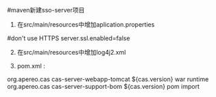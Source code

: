 #maven新建sso-server项目

1. 在src/main/resources中增加aplication.properties
  
  #don't use HTTPS
  server.ssl.enabled=false

2. 在src/main/resources中增加log4j2.xml

3. pom.xml :

  <dependencies>
		<dependency>
			<groupId>org.apereo.cas</groupId>
			<artifactId>cas-server-webapp-tomcat</artifactId>
			<version>${cas.version}</version>
			<type>war</type>
			<scope>runtime</scope>
		</dependency>
	</dependencies>
	<dependencyManagement>
		<dependencies>
			<dependency>
				<groupId>org.apereo.cas</groupId>
				<artifactId>cas-server-support-bom</artifactId>
				<version>${cas.version}</version>
				<type>pom</type>
				<scope>import</scope>
			</dependency>
		</dependencies>
	</dependencyManagement>
